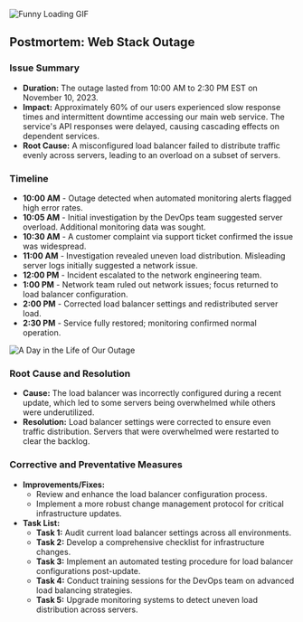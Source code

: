 
![Funny Loading GIF](https://giphy.com/clips/studiosoriginals-sleep-tired-sleepy-u2wg2uXJbHzkXkPphr)

## Postmortem: Web Stack Outage

### Issue Summary
- **Duration:** The outage lasted from 10:00 AM to 2:30 PM EST on November 10, 2023.
- **Impact:** Approximately 60% of our users experienced slow response times and intermittent downtime accessing our main web service. The service's API responses were delayed, causing cascading effects on dependent services.
- **Root Cause:** A misconfigured load balancer failed to distribute traffic evenly across servers, leading to an overload on a subset of servers.

### Timeline
- **10:00 AM** - Outage detected when automated monitoring alerts flagged high error rates.
- **10:05 AM** - Initial investigation by the DevOps team suggested server overload. Additional monitoring data was sought.
- **10:30 AM** - A customer complaint via support ticket confirmed the issue was widespread.
- **11:00 AM** - Investigation revealed uneven load distribution. Misleading server logs initially suggested a network issue.
- **12:00 PM** - Incident escalated to the network engineering team.
- **1:00 PM** - Network team ruled out network issues; focus returned to load balancer configuration.
- **2:00 PM** - Corrected load balancer settings and redistributed server load.
- **2:30 PM** - Service fully restored; monitoring confirmed normal operation.

![A Day in the Life of Our Outage](https://ibb.co/rfNbTwm)


### Root Cause and Resolution
- **Cause:** The load balancer was incorrectly configured during a recent update, which led to some servers being overwhelmed while others were underutilized.
- **Resolution:** Load balancer settings were corrected to ensure even traffic distribution. Servers that were overwhelmed were restarted to clear the backlog.

### Corrective and Preventative Measures
- **Improvements/Fixes:**
  - Review and enhance the load balancer configuration process.
  - Implement a more robust change management protocol for critical infrastructure updates.
- **Task List:**
  - **Task 1:** Audit current load balancer settings across all environments.
  - **Task 2:** Develop a comprehensive checklist for infrastructure changes.
  - **Task 3:** Implement an automated testing procedure for load balancer configurations post-update.
  - **Task 4:** Conduct training sessions for the DevOps team on advanced load balancing strategies.
  - **Task 5:** Upgrade monitoring systems to detect uneven load distribution across servers.

